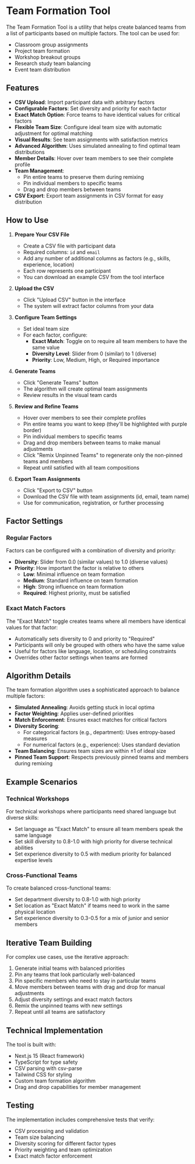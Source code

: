 # Team Formation Tool

The Team Formation Tool is a utility that helps create balanced teams from a list of participants based on multiple factors. The tool can be used for:

- Classroom group assignments
- Project team formation
- Workshop breakout groups
- Research study team balancing
- Event team distribution

## Features

- **CSV Upload**: Import participant data with arbitrary factors
- **Configurable Factors**: Set diversity and priority for each factor
- **Exact Match Option**: Force teams to have identical values for critical factors
- **Flexible Team Size**: Configure ideal team size with automatic adjustment for optimal matching
- **Visual Results**: See team assignments with satisfaction metrics
- **Advanced Algorithm**: Uses simulated annealing to find optimal team distributions
- **Member Details**: Hover over team members to see their complete profile
- **Team Management**:
  - Pin entire teams to preserve them during remixing
  - Pin individual members to specific teams
  - Drag and drop members between teams
- **CSV Export**: Export team assignments in CSV format for easy distribution

## How to Use

1. **Prepare Your CSV File**
   - Create a CSV file with participant data
   - Required columns: `id` and `email`
   - Add any number of additional columns as factors (e.g., skills, experience, location)
   - Each row represents one participant
   - You can download an example CSV from the tool interface

2. **Upload the CSV**
   - Click "Upload CSV" button in the interface
   - The system will extract factor columns from your data

3. **Configure Team Settings**
   - Set ideal team size
   - For each factor, configure:
     - **Exact Match**: Toggle on to require all team members to have the same value
     - **Diversity Level**: Slider from 0 (similar) to 1 (diverse)
     - **Priority**: Low, Medium, High, or Required importance

4. **Generate Teams**
   - Click "Generate Teams" button
   - The algorithm will create optimal team assignments
   - Review results in the visual team cards

5. **Review and Refine Teams**
   - Hover over members to see their complete profiles
   - Pin entire teams you want to keep (they'll be highlighted with purple border)
   - Pin individual members to specific teams
   - Drag and drop members between teams to make manual adjustments
   - Click "Remix Unpinned Teams" to regenerate only the non-pinned teams and members
   - Repeat until satisfied with all team compositions

6. **Export Team Assignments**
   - Click "Export to CSV" button
   - Download the CSV file with team assignments (id, email, team name)
   - Use for communication, registration, or further processing

## Factor Settings

### Regular Factors
Factors can be configured with a combination of diversity and priority:
- **Diversity**: Slider from 0.0 (similar values) to 1.0 (diverse values)
- **Priority**: How important the factor is relative to others
  - **Low**: Minimal influence on team formation
  - **Medium**: Standard influence on team formation
  - **High**: Strong influence on team formation
  - **Required**: Highest priority, must be satisfied

### Exact Match Factors
The "Exact Match" toggle creates teams where all members have identical values for that factor:
- Automatically sets diversity to 0 and priority to "Required"
- Participants will only be grouped with others who have the same value
- Useful for factors like language, location, or scheduling constraints
- Overrides other factor settings when teams are formed

## Algorithm Details

The team formation algorithm uses a sophisticated approach to balance multiple factors:

- **Simulated Annealing**: Avoids getting stuck in local optima
- **Factor Weighting**: Applies user-defined priorities
- **Match Enforcement**: Ensures exact matches for critical factors
- **Diversity Scoring**:
  - For categorical factors (e.g., department): Uses entropy-based measures
  - For numerical factors (e.g., experience): Uses standard deviation
- **Team Balancing**: Ensures team sizes are within ±1 of ideal size
- **Pinned Team Support**: Respects previously pinned teams and members during remixing

## Example Scenarios

### Technical Workshops
For technical workshops where participants need shared language but diverse skills:
- Set language as "Exact Match" to ensure all team members speak the same language
- Set skill diversity to 0.8-1.0 with high priority for diverse technical abilities
- Set experience diversity to 0.5 with medium priority for balanced expertise levels

### Cross-Functional Teams
To create balanced cross-functional teams:
- Set department diversity to 0.8-1.0 with high priority
- Set location as "Exact Match" if teams need to work in the same physical location
- Set experience diversity to 0.3-0.5 for a mix of junior and senior members

## Iterative Team Building

For complex use cases, use the iterative approach:
1. Generate initial teams with balanced priorities
2. Pin any teams that look particularly well-balanced
3. Pin specific members who need to stay in particular teams
4. Move members between teams with drag and drop for manual adjustments
5. Adjust diversity settings and exact match factors
6. Remix the unpinned teams with new settings
7. Repeat until all teams are satisfactory

## Technical Implementation

The tool is built with:
- Next.js 15 (React framework)
- TypeScript for type safety
- CSV parsing with csv-parse
- Tailwind CSS for styling
- Custom team formation algorithm
- Drag and drop capabilities for member management

## Testing

The implementation includes comprehensive tests that verify:
- CSV processing and validation
- Team size balancing
- Diversity scoring for different factor types
- Priority weighting and team optimization
- Exact match factor enforcement 
